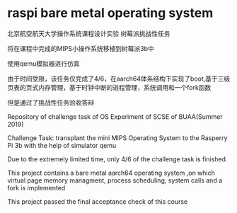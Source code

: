 # raspi bare metal operating system
北京航空航天大学操作系统课程设计实验 树莓派挑战性任务

将在课程中完成的MIPS小操作系统移植到树莓派3b中

使用qemu模拟器进行仿真

由于时间受限，该任务仅完成了4/6，在aarch64体系结构下实现了boot,基于三级页表的页式内存管理，基于时钟中断的进程管理，系统调用和一个fork函数

但是通过了挑战性任务验收答辩

Repository of challenge task of OS Experiment of SCSE of BUAA(Summer 2019)

Challenge Task: transplant the mini MIPS Operating System to the Rasperry Pi 3b with the help of simulator qemu

Due to the extremely limited time, only 4/6 of the challenge task is finished.

This project contains a bare metal aarch64 operating system ,on which virtual page memory managment, process scheduling, system calls and a fork is implemented

This project passed the final acceptance check of this course
